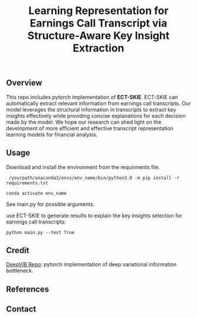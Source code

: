 <h1 align="center">
    Learning Representation for Earnings Call Transcript via Structure-Aware Key Insight Extraction
</h1>

<br />

## Overview
This repo includes pytorch implementation of **ECT-SKIE**. ECT-SKIE can automatically extract relevant information from earnings call transcripts. Our model leverages the structural information in transcripts to extract key insights effectively while providing concise explanations for each decision made by the model. We hope our research can shed light on the development of more efficient and effective transcript representation learning models for financial analysis. 

## Usage
Download and install the environment from the requirments file.
```
 /yourpath/anaconda3/envs/env_name/bin/python3.8 -m pip install -r requirements.txt 

conda activate env_name
```

See main.py for possible arguments.

use ECT-SKIE to generate results to explain the key insights selection for earnings call transcripts:
```
python main.py --test True 
```

## Credit
[DeepVIB Repo](https://github.com/1Konny/VIB-pytorch): pytorch implementation of deep variational information bottleneck.

## References


## Contact

